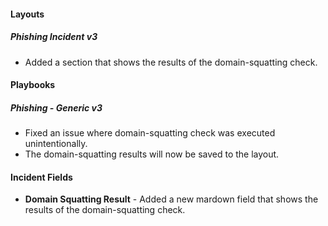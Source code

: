 #### Layouts
##### Phishing Incident v3
- Added a section that shows the results of the domain-squatting check.

#### Playbooks
##### Phishing - Generic v3
- Fixed an issue where domain-squatting check was executed unintentionally.
- The domain-squatting results will now be saved to the layout.

#### Incident Fields
- **Domain Squatting Result** - Added a new mardown field that shows the results of the domain-squatting check.
